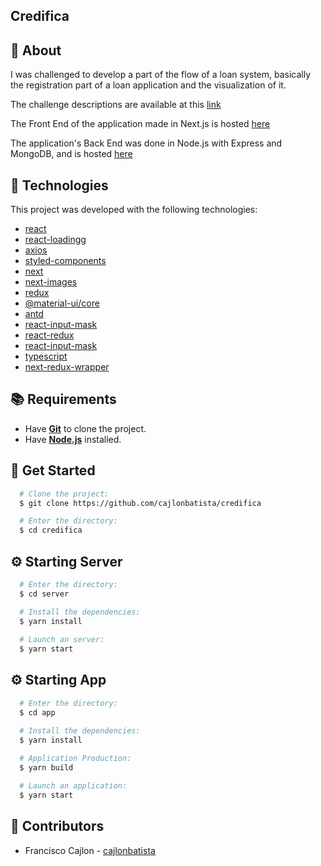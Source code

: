 ## Credifica

## :page_with_curl: About

I was challenged to develop a part of the flow of a loan system, basically the registration part of a loan application and the visualization of it.

The challenge descriptions are available at this [link](https://www.notion.so/Desafio-Dev-Front-End-56add72550184ecd837c479e4ecbcf07)

The Front End of the application made in Next.js is hosted [here](https://credifica.vercel.app/)

The application's Back End was done in Node.js with Express and MongoDB, and is hosted [here](https://credifica.herokuapp.com/)

## :hammer: Technologies
This project was developed with the following technologies:

- [react](https://pt-br.reactjs.org/)
- [react-loadingg](https://www.npmjs.com/package/react-loading)
- [axios](https://github.com/axios/axios)
- [styled-components](https://styled-components.com/)
- [next](https://nextjs.org/)
- [next-images](https://www.npmjs.com/package/next-images)
- [redux](https://www.npmjs.com/package/redux)
- [@material-ui/core](https://www.npmjs.com/package/@material-ui/core)
- [antd](https://ant.design/docs/react/use-with-create-react-app)
- [react-input-mask](https://www.npmjs.com/package/react-input-mask)
- [react-redux](https://www.npmjs.com/package/react-redux)
- [react-input-mask](https://www.npmjs.com/package/react-input-mask)
- [typescript](https://www.npmjs.com/package/typescript)
- [next-redux-wrapper](https://www.npmjs.com/package/next-redux-wrapper)

## :books: Requirements
 - Have [**Git**](https://git-scm.com/) to clone the project.
 - Have [**Node.js**](https://nodejs.org/en/) installed.
## :rocket: Get Started
``` bash
  # Clone the project:
  $ git clone https://github.com/cajlonbatista/credifica

  # Enter the directory:
  $ cd credifica
```
## :gear: Starting Server
```bash
  # Enter the directory:
  $ cd server

  # Install the dependencies:
  $ yarn install
  
  # Launch an server:
  $ yarn start
```
## :gear: Starting App
``` bash
  # Enter the directory:
  $ cd app

  # Install the dependencies:
  $ yarn install
  
  # Application Production:
  $ yarn build

  # Launch an application:
  $ yarn start

 ```
## :handshake: Contributors
  - Francisco Cajlon - [cajlonbatista](https://github.com/cajlonbatista)
